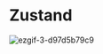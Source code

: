 # Zustand
![ezgif-3-d97d5b79c9](https://github.com/MontaKr/ReactFunctionImplement/assets/115155803/18aab995-15ea-4853-865c-da022c286870)
